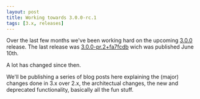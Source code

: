 ```yaml
---
layout: post
title: Working towards 3.0.0-rc.1
tags: [3.x, releases]
---
```


Over the last few months we've been working hard on the upcoming [3.0.0](https://github.com/troopjs/troopjs/milestones/3.0.0) release. The last release was [3.0.0-pr.2+fa7fcdb](https://github.com/troopjs/troopjs/releases/tag/3.0.0-pr.2%2Bfa7fcdb) wich was published June 10th.

A lot has changed since then.

We'll be publishing a series of blog posts here explaining the (major) changes done in 3.x over 2.x, the architectual changes, the new and deprecated functionality, basically all the fun stuff.
